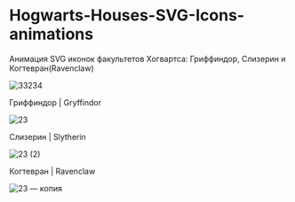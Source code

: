 # Hogwarts-Houses-SVG-Icons-animations
 
Анимация SVG иконок факультетов Хогвартса: Гриффиндор, Слизерин и Когтевран(Ravenclaw)

![33234](https://user-images.githubusercontent.com/56477695/121079193-843c1b00-c7e2-11eb-98cb-00983399d405.png)

Гриффиндор | Gryffindor

![23](https://user-images.githubusercontent.com/56477695/120863274-ef8fae00-c592-11eb-9b42-8a843d4a9c0c.png)

Слизерин | Slytherin

![23 (2)](https://user-images.githubusercontent.com/56477695/120863296-fae2d980-c592-11eb-8e99-9a09fb112a87.png)

Когтевран | Ravenclaw

![23 — копия](https://user-images.githubusercontent.com/56477695/120863323-0504d800-c593-11eb-926c-280cc0143d8e.png)
